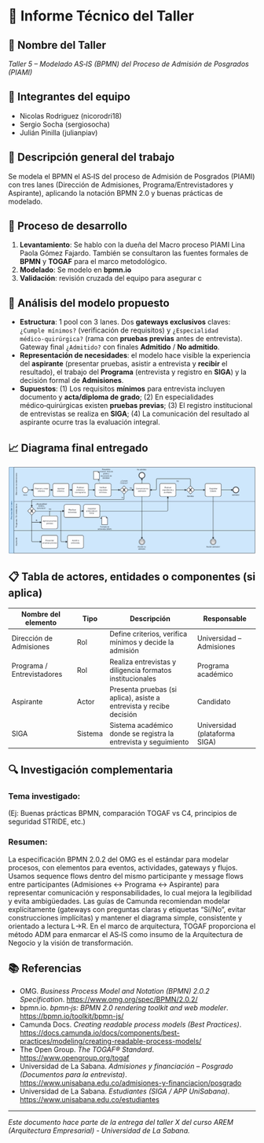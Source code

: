 # 📄 Informe Técnico del Taller

## 🔖 Nombre del Taller
_Taller 5 – Modelado AS‑IS (BPMN) del Proceso de Admisión de Posgrados (PIAMI)_

## 👥 Integrantes del equipo
- Nicolas Rodriguez (nicorodri18)
- Sergio Socha (sergiosocha)
- Julián Pinilla (julianpiav)

## 🧠 Descripción general del trabajo
Se modela el BPMN el AS‑IS del proceso de Admisión de Posgrados (PIAMI) con tres lanes (Dirección de Admisiones, Programa/Entrevistadores y Aspirante), aplicando la notación BPMN 2.0 y buenas prácticas de modelado. 
## 🔧 Proceso de desarrollo
1. **Levantamiento**: Se hablo con la dueña del Macro proceso PIAMI Lina Paola Gómez Fajardo. También se consultaron las fuentes formales de **BPMN** y **TOGAF** para el marco metodológico.  
2. **Modelado**: Se modelo en  **bpmn.io**  
3. **Validación**: revisión cruzada del equipo para asegurar c

## 🧩 Análisis del modelo propuesto
- **Estructura**: 1 pool con 3 lanes. Dos **gateways exclusivos** claves: `¿Cumple mínimos?` (verificación de requisitos) y `¿Especialidad médico‑quirúrgica?` (rama con **pruebas previas** antes de entrevista). Gateway final `¿Admitido?` con finales **Admitido** / **No admitido**.  
- **Representación de necesidades**: el modelo hace visible la experiencia del **aspirante** (presentar pruebas, asistir a entrevista y **recibir** el resultado), el trabajo del **Programa** (entrevista y registro en **SIGA**) y la decisión formal de **Admisiones**.  
- **Supuestos**: (1) Los requisitos **mínimos** para entrevista incluyen documento y **acta/diploma de grado**; (2) En especialidades médico‑quirúrgicas existen **pruebas previas**; (3) El registro institucional de entrevistas se realiza en **SIGA**; (4) La comunicación del resultado al aspirante ocurre tras la evaluación integral.  

## 📈 Diagrama final entregado
![Diagrama](Admisiones_bpmn.png)

## 📋 Tabla de actores, entidades o componentes (si aplica)
| Nombre del elemento              | Tipo    | Descripción                                                       | Responsable                    |
|----------------------------------|---------|-------------------------------------------------------------------|--------------------------------|
| Dirección de Admisiones          | Rol     | Define criterios, verifica mínimos y decide la admisión           | Universidad – Admisiones       |
| Programa / Entrevistadores       | Rol     | Realiza entrevistas y diligencia formatos institucionales         | Programa académico              |
| Aspirante                        | Actor   | Presenta pruebas (si aplica), asiste a entrevista y recibe decisión | Candidato                      |
| SIGA                             | Sistema | Sistema académico donde se registra la entrevista y seguimiento| Universidad (plataforma SIGA)  |

## 🔍 Investigación complementaria
### Tema investigado:
(Ej: Buenas prácticas BPMN, comparación TOGAF vs C4, principios de seguridad STRIDE, etc.)

### Resumen:
La especificación BPMN 2.0.2 del OMG es el estándar para modelar procesos, con elementos para eventos, actividades, gateways y flujos. Usamos sequence flows dentro del mismo participante y message flows entre participantes (Admisiones ↔ Programa ↔ Aspirante) para representar comunicación y responsabilidades, lo cual mejora la legibilidad y evita ambigüedades. Las guías de Camunda recomiendan modelar explícitamente (gateways con preguntas claras y etiquetas “Sí/No”, evitar construcciones implícitas) y mantener el diagrama simple, consistente y orientado a lectura L→R. En el marco de arquitectura, TOGAF proporciona el método ADM para enmarcar el AS‑IS como insumo de la Arquitectura de Negocio y la visión de transformación.

## 📚 Referencias
- OMG. *Business Process Model and Notation (BPMN) 2.0.2 Specification*. https://www.omg.org/spec/BPMN/2.0.2/  
- bpmn.io. *bpmn‑js: BPMN 2.0 rendering toolkit and web modeler*. https://bpmn.io/toolkit/bpmn-js/  
- Camunda Docs. *Creating readable process models (Best Practices)*. https://docs.camunda.io/docs/components/best-practices/modeling/creating-readable-process-models/  
- The Open Group. *The TOGAF® Standard*. https://www.opengroup.org/togaf  
- Universidad de La Sabana. *Admisiones y financiación – Posgrado (Documentos para la entrevista)*. https://www.unisabana.edu.co/admisiones-y-financiacion/posgrado  
- Universidad de La Sabana. *Estudiantes (SIGA / APP UniSabana)*. https://www.unisabana.edu.co/estudiantes
---

_Este documento hace parte de la entrega del taller X del curso AREM (Arquitectura Empresarial) - Universidad de La Sabana._